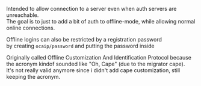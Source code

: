 Intended to allow connection to a server even when auth servers are unreachable.  
The goal is to just to add a bit of auth to offline-mode, while allowing normal online connections.

Offline logins can also be restricted by a registration password  
by creating `ocaip/password` and putting the password inside



Originally called Offline Customization And Identification Protocol because the acronym kindof sounded like "Oh, Cape" (due to the migrator cape).  
It's not really valid anymore since i didn't add cape customization, still keeping the acronym.
